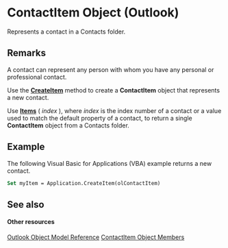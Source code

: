 
# ContactItem Object (Outlook)

Represents a contact in a Contacts folder.


## Remarks

A contact can represent any person with whom you have any personal or professional contact.

Use the  **[CreateItem](e5fbf367-db16-5042-823e-68e6b805e612.md)** method to create a **ContactItem** object that represents a new contact.

Use  **[Items](441820e7-5fe8-e5ef-83c0-9c87fd3dc9e3.md)** ( _index_ ), where _index_ is the index number of a contact or a value used to match the default property of a contact, to return a single **ContactItem** object from a Contacts folder.


## Example

The following Visual Basic for Applications (VBA) example returns a new contact.


```vb
Set myItem = Application.CreateItem(olContactItem)
```


## See also


#### Other resources


[Outlook Object Model Reference](http://msdn.microsoft.com/library/73221b13-d8d8-99b8-3394-b95dbbfd5ddc%28Office.15%29.aspx)
[ContactItem Object Members](a8b13369-4c87-02aa-e62a-1f3067e559fa.md)
